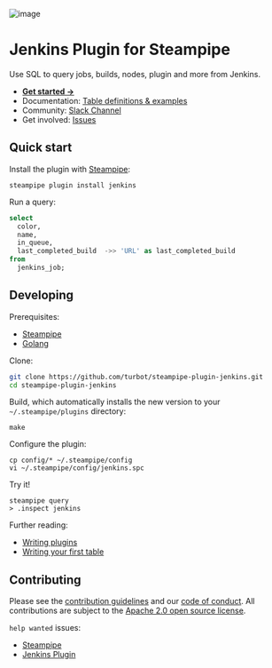 ![image](https://hub.steampipe.io/images/plugins/turbot/jenkins-social-graphic.png)

# Jenkins Plugin for Steampipe

Use SQL to query jobs, builds, nodes, plugin and more from Jenkins.

- **[Get started →](https://hub.steampipe.io/plugins/turbot/jenkins)**
- Documentation: [Table definitions & examples](https://hub.steampipe.io/plugins/turbot/jenkins/tables)
- Community: [Slack Channel](https://steampipe.io/community/join)
- Get involved: [Issues](https://github.com/turbot/steampipe-plugin-jenkins/issues)

## Quick start

Install the plugin with [Steampipe](https://steampipe.io):

```shell
steampipe plugin install jenkins
```

Run a query:

```sql
select
  color,
  name,
  in_queue,
  last_completed_build  ->> 'URL' as last_completed_build
from
  jenkins_job;
```

## Developing

Prerequisites:

- [Steampipe](https://steampipe.io/downloads)
- [Golang](https://golang.org/doc/install)

Clone:

```sh
git clone https://github.com/turbot/steampipe-plugin-jenkins.git
cd steampipe-plugin-jenkins
```

Build, which automatically installs the new version to your `~/.steampipe/plugins` directory:

```
make
```

Configure the plugin:

```
cp config/* ~/.steampipe/config
vi ~/.steampipe/config/jenkins.spc
```

Try it!

```
steampipe query
> .inspect jenkins
```

Further reading:

- [Writing plugins](https://steampipe.io/docs/develop/writing-plugins)
- [Writing your first table](https://steampipe.io/docs/develop/writing-your-first-table)

## Contributing

Please see the [contribution guidelines](https://github.com/turbot/steampipe/blob/main/CONTRIBUTING.md) and our [code of conduct](https://github.com/turbot/steampipe/blob/main/CODE_OF_CONDUCT.md). All contributions are subject to the [Apache 2.0 open source license](https://github.com/turbot/steampipe-plugin-jenkins/blob/main/LICENSE).

`help wanted` issues:

- [Steampipe](https://github.com/turbot/steampipe/labels/help%20wanted)
- [Jenkins Plugin](https://github.com/turbot/steampipe-plugin-jenkins/labels/help%20wanted)
